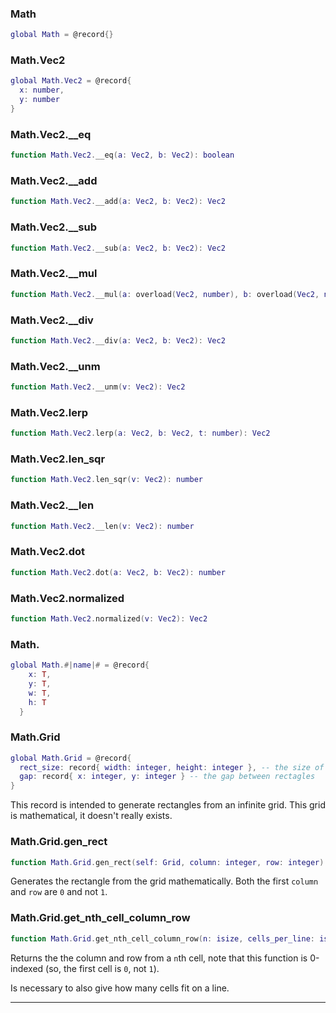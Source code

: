 ### Math

```lua
global Math = @record{}
```



### Math.Vec2

```lua
global Math.Vec2 = @record{
  x: number,
  y: number
}
```



### Math.Vec2.__eq

```lua
function Math.Vec2.__eq(a: Vec2, b: Vec2): boolean
```



### Math.Vec2.__add

```lua
function Math.Vec2.__add(a: Vec2, b: Vec2): Vec2
```



### Math.Vec2.__sub

```lua
function Math.Vec2.__sub(a: Vec2, b: Vec2): Vec2
```



### Math.Vec2.__mul

```lua
function Math.Vec2.__mul(a: overload(Vec2, number), b: overload(Vec2, number)): Vec2
```



### Math.Vec2.__div

```lua
function Math.Vec2.__div(a: Vec2, b: Vec2): Vec2
```



### Math.Vec2.__unm

```lua
function Math.Vec2.__unm(v: Vec2): Vec2
```



### Math.Vec2.lerp

```lua
function Math.Vec2.lerp(a: Vec2, b: Vec2, t: number): Vec2
```



### Math.Vec2.len_sqr

```lua
function Math.Vec2.len_sqr(v: Vec2): number
```



### Math.Vec2.__len

```lua
function Math.Vec2.__len(v: Vec2): number
```



### Math.Vec2.dot

```lua
function Math.Vec2.dot(a: Vec2, b: Vec2): number
```



### Math.Vec2.normalized

```lua
function Math.Vec2.normalized(v: Vec2): Vec2
```



### Math.

```lua
global Math.#|name|# = @record{
    x: T,
    y: T,
    w: T,
    h: T
  }
```



### Math.Grid

```lua
global Math.Grid = @record{
  rect_size: record{ width: integer, height: integer }, -- the size of the rectangles
  gap: record{ x: integer, y: integer } -- the gap between rectagles
}
```

This record is intended to generate rectangles from an infinite grid. This grid is mathematical, it doesn't really exists.

### Math.Grid.gen_rect

```lua
function Math.Grid.gen_rect(self: Grid, column: integer, row: integer): Math.Rect
```

Generates the rectangle from the grid mathematically. Both the first `column` and `row` are `0` and not `1`.

### Math.Grid.get_nth_cell_column_row

```lua
function Math.Grid.get_nth_cell_column_row(n: isize, cells_per_line: isize): (isize, isize)
```

Returns the the column and row from a `n`th cell, note that this function is 0-indexed (so, the first cell is `0`, not `1`).

Is necessary to also give how many cells fit on a line.

---
